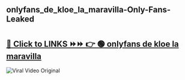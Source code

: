 
 ## onlyfans_de_kloe_la_maravilla-Only-Fans-Leaked

# <h2><a href="https://clipsfans.com/onlyfans_de_kloe_la_maravilla&ref=git">🔗 Click to LINKS ⏩⏩ 👉 🟢 onlyfans de kloe la maravilla </a></h2>

<a href="https://clipsfans.com/onlyfans_de_kloe_la_maravilla&ref=git" rel="nofollow" data-target="animated-image.originalLink"><img src="https://i.ibb.co.com/xMMVF88/686577567.gif" alt="Viral Video Original" style="max-width: 100%; display: inline-block;" data-target="animated-image.originalImage"></a>
